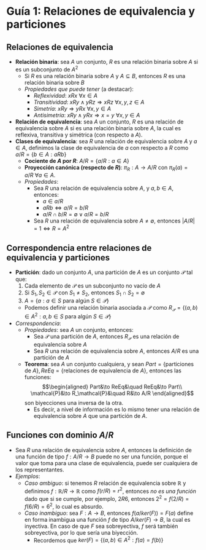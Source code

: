 # Guía 1: Relaciones de equivalencia y particiones

## Relaciones de equivalencia

- **Relación binaria**: sea $A$ un conjunto, $R$ es una relación binaria sobre $A$ si es un subconjunto de $A^2$
  - Si $R$ es una relación binaria sobre $A$ y $A\subseteq B$, entonces $R$ es una relación binaria sobre $B$
  - _Propiedades que puede tener_ (a destacar):
    - _Reflexividad_: $xRx\ \forall x\in A$
    - _Transitividad_: $xRy\wedge yRz\Rightarrow xRz\ \forall x,y,z\in A$
    - _Simetría_: $xRy\Rightarrow yRx\ \forall x,y\in A$
    - _Antisimetría_: $xRy\wedge yRx\Rightarrow x=y\ \forall x,y\in A$
- **Relación de equivalencia**: sea $A$ un conjunto, $R$ es una relación de equivalencia sobre $A$ si es una relación binaria sobre $A$, la cual es reflexiva, transitiva y simétrica (con respecto a $A$).
- **Clases de equivalencia**: sea $R$ una relación de equivalencia sobre $A$ y $a\in A$, definimos la clase de equivalencia de $a$ con respecto a $R$ como $a/R=\{ b\in A:aRb\}$
  - **Cociente de $A$ por $R$**: $A/R=\{ a/R:a\in A\}$
  - **Proyección canónica (respecto de $R$)**: $\pi_R:A\to A/R$ con $\pi_R(a)=a/R\ \forall a\in A$.
  - _Propiedades_:
    - Sea $R$ una relación de equivalencia sobre $A$, y $a,b\in A$, entonces:
      - $a\in a/R$
      - $aRb\Leftrightarrow a/R=b/R$
      - $a/R\cap b/R=\emptyset\lor a/R=b/R$
    - Sea $R$ una relación de equivalencia sobre $A\neq\emptyset$, entonces $|A/R|=1\iff R=A^2$
  
## Correspondencia entre relaciones de equivalencia y particiones

- **Partición**: dado un conjunto $A$, una partición de $A$ es un conjunto $\mathcal{P}$ tal que:
  1. Cada elemento de $\mathcal{P}$ es un subconjunto no vacío de $A$
  2. Si $S_1,S_2\in\mathcal{P}$ con $S_1\neq S_2$, entonces $S_1\cap S_2=\emptyset$
  3. $A=\{ a:a\in S\text{ para algún }S\in\mathcal{P}\}$
  - Podemos definir una relación binaria asociada a $\mathcal{P}$ como $R_\mathcal{P}=\{ (a,b)\in A^2:a,b\in S\text{ para algún }S\in\mathcal{P}\}$
- _Correspondencia_:
  - _Propiedades_: sea $A$ un conjunto, entonces:
    - Sea $\mathcal{P}$ una partición de $A$, entonces $R_\mathcal{P}$ es una relación de equivalencia sobre $A$
    - Sea $R$ una relación de equivalencia sobre $A$, entonces $A/R$ es una partición de $A$
  - **Teorema**: sea $A$ un conjunto cualquiera, y sean $Part=\{\text{particiones de }A\}, ReEq=\{\text{relaciones de equivalencia de }A\}$, entonces las funciones:
    $$\begin{aligned}
        Part&\to ReEq&\quad ReEq&\to Part\\
        \mathcal{P}&\to R_\mathcal{P}&\quad R&\to A/R
    \end{aligned}$$
    son biyecciones una inversa de la otra.
      - Es decir, a nivel de información es lo mismo tener una relación de equivalencia sobre $A$ que una partición de $A$.

## Funciones con dominio $A/R$

- Sea $R$ una relación de equivalencia sobre $A$, entonces la definición de una función de tipo $f:A/R\to B$ puede no ser una función, porque el valor que toma para una clase de equivalencia, puede ser cualquiera de los representantes.
- _Ejemplos_:
  - _Caso ambiguo_: si tenemos $R$ relación de equivalencia sobre $\mathbb{R}$ y definimos $f:\mathbb{R}/R\to\mathbb{R}$ como $f(r/R)=r^2$, entonces _no es una función_ dado que si se cumple, por ejemplo, $2R6$, entonces $2^2=f(2/R)=f(6/R)=6^2$, lo cual es absurdo.
  - _Caso inambiguo_: sea $F:A\to B$, entonces $f(a/ker(F))=F(a)$ define en forma inambigua una función $f$ de tipo $A/ker(F)\to B$, la cual es inyectiva. En caso de que $F$ sea sobreyectiva, $f$ será también sobreyectiva, por lo que sería una biyección.
    - Recordemos que $ker(F)=\{(a,b)\in A^2:f(a)=f(b)\}$